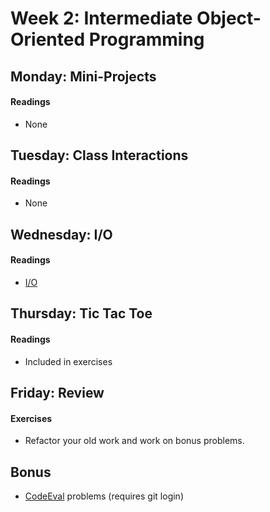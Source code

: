# Week 2: Intermediate Object-Oriented Programming

## Monday: Mini-Projects

#### Readings
- None

## Tuesday: Class Interactions

#### Readings
- None

## Wednesday: I/O

#### Readings
- [I/O][io-reading]

[io-reading]: ./w2d3/readings/io.md

## Thursday: Tic Tac Toe

#### Readings
- Included in exercises

## Friday: Review

#### Exercises
- Refactor your old work and work on bonus problems.

## Bonus
- [CodeEval][code-eval] problems (requires git login)

[code-eval]: http://www.codeeval.com/
